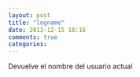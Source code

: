 ```yaml
---
layout: post
title: "logname"
date: 2013-12-15 18:16
comments: true
categories: 
---
```

Devuelve el nombre del usuario actual

